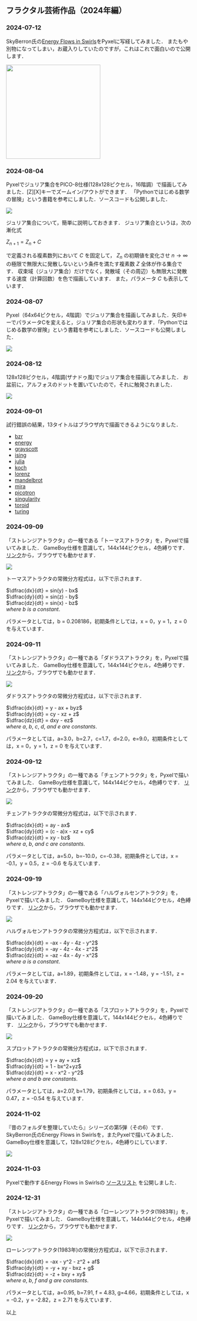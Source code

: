 ## フラクタル芸術作品（2024年編）

### 2024-07-12

SkyBerron氏の[Energy Flows in Swirls](https://twitter.com/SkyBerron/status/1582370900980080641)をPyxelに写経してみました．
またもや別物になってしまい，お蔵入りしていたのですが，これはこれで面白いので公開します． 

<img src="https://github.com/jay-kumogata/FractalArts/blob/main/pyxel/energy/screenshots/energy01.gif" width=256 />

### 2024-08-04

Pyxelでジュリア集合をPICO-8仕様(128x128ピクセル，16階調）で描画してみました．[Z][X]キーでズームイン/アウトができます．
「Pythonではじめる数学の冒険」という書籍を参考にしました．ソースコードも公開しました．

![](https://github.com/jay-kumogata/FractalArts/blob/main/pyxel/julia/screenshots/julia01.gif)

ジュリア集合について，簡単に説明しておきます．
ジュリア集合というは，次の漸化式

$Z_{n+1} = Z_{n} + C$

で定義される複素数列において $C$ を固定して， $Z_{n}$ の初期値を変化させ $n → ∞$ の極限で無限大に発散しないという条件を満たす複素数 $Z$ 全体が作る集合です．
収束域（ジュリア集合）だけでなく，発散域（その周辺）も無限大に発散する速度（計算回数）を色で描画しています．
また，パラメータ $C$ も表示しています．

### 2024-08-07

Pyxel（64x64ピクセル，4階調）でジュリア集合を描画してみました．矢印キーでパラメータCを変えると，ジュリア集合の形状も変わります．「Pythonではじめる数学の冒険」という書籍を参考にしました．ソースコードも公開しました．

![](https://github.com/jay-kumogata/FractalArts/blob/main/pyxel/julia/screenshots/julia02.gif)

### 2024-08-12

128x128ピクセル，4階調(ザナドゥ風)でジュリア集合を描画してみました．
お盆前に，アルフォスのドットを置いていたので，それに触発されました．

![](https://github.com/jay-kumogata/FractalArts/blob/main/pyxel/julia/screenshots/julia03.gif)

### 2024-09-01

試行錯誤の結果，13タイトルはブラウザ内で描画できるようになりました．

- [bzr](https://kitao.github.io/pyxel/wasm/launcher/?run=jay-kumogata.FractalArts.pyxel.bzr.bzr&packages=numpy)
- [energy](https://kitao.github.io/pyxel/wasm/launcher/?run=jay-kumogata.FractalArts.pyxel.energy.energy&packages=numpy)
- [grayscott](https://kitao.github.io/pyxel/wasm/launcher/?run=jay-kumogata.FractalArts.pyxel.grayscott.grayscott&packages=numpy)
- [ising](https://kitao.github.io/pyxel/wasm/launcher/?run=jay-kumogata.FractalArts.pyxel.ising.ising&packages=numpy)
- [julia](https://kitao.github.io/pyxel/wasm/launcher/?run=jay-kumogata.FractalArts.pyxel.julia.julia&packages=numpy)
- [koch](https://kitao.github.io/pyxel/wasm/launcher/?run=jay-kumogata.FractalArts.pyxel.koch.koch&packages=numpy)
- [lorenz](https://kitao.github.io/pyxel/wasm/launcher/?run=jay-kumogata.FractalArts.pyxel.lorenz.lorenz&packages=numpy)
- [mandelbrot](https://kitao.github.io/pyxel/wasm/launcher/?run=jay-kumogata.FractalArts.pyxel.mandelbrot.mandelbrot&packages=numpy)
- [mira](https://kitao.github.io/pyxel/wasm/launcher/?run=jay-kumogata.FractalArts.pyxel.mira.mira&packages=numpy)
- [picotron](https://kitao.github.io/pyxel/wasm/launcher/?run=jay-kumogata.FractalArts.pyxel.picotron.picotron&packages=numpy)
- [singularity](https://kitao.github.io/pyxel/wasm/launcher/?run=jay-kumogata.FractalArts.pyxel.singularity.singularity&packages=numpy)
- [toroid](https://kitao.github.io/pyxel/wasm/launcher/?run=jay-kumogata.FractalArts.pyxel.toroid.toroid&packages=numpy)
- [turing](https://kitao.github.io/pyxel/wasm/launcher/?run=jay-kumogata.FractalArts.pyxel.turing.turing&packages=numpy)

### 2024-09-09

「ストレンジアトラクタ」の一種である「トーマスアトラクタ」を，Pyxelで描いてみました．
GameBoy仕様を意識して，144x144ピクセル，4色縛りです．
[リンク](https://kitao.github.io/pyxel/wasm/launcher/?run=jay-kumogata.FractalArts.pyxel.thomas.thomas)から，ブラウザでも動かせます．

![](https://github.com/jay-kumogata/FractalArts/blob/main/pyxel/thomas/screenshots/thomas01.gif)

トーマスアトラクタの常微分方程式は，以下で示されます．

$\dfrac{dx}{dt} = sin(y) - bx$<br>
$\dfrac{dy}{dt} = sin(z) - by$<br>
$\dfrac{dz}{dt} = sin(x) - bz$<br>
$where \ b \ is \ a \ constant.$<br>

パラメータとしては，b = 0.208186，初期条件としては，x = 0，y = 1，z = 0 を与えています．

### 2024-09-11

「ストレンジアトラクタ」の一種である「ダドラスアトラクタ」を，Pyxelで描いてみました．
GameBoy仕様を意識して，144x144ピクセル，4色縛りです．
[リンク](https://kitao.github.io/pyxel/wasm/launcher/?run=jay-kumogata.FractalArts.pyxel.dadras.dadras)から，ブラウザでも動かせます．

![](https://github.com/jay-kumogata/FractalArts/blob/main/pyxel/dadras/screenshots/dadras01.gif)

ダドラスアトラクタの常微分方程式は，以下で示されます．

$\dfrac{dx}{dt} = y - ax + byz$<br>
$\dfrac{dy}{dt} = cy - xz + z$<br>
$\dfrac{dz}{dt} = dxy - ez$<br>
$where \ a, \ b, \ c, \ d, \ and \ e \ are \ constants.$<br>

パラメータとしては，a=3.0，b=2.7，c=1.7，d=2.0，e=9.0，初期条件としては，x = 0，y = 1，z = 0 を与えています．

### 2024-09-12

「ストレンジアトラクタ」の一種である「チェンアトラクタ」を，Pyxelで描いてみました．
GameBoy仕様を意識して，144x144ピクセル，4色縛りです．
[リンク](https://kitao.github.io/pyxel/wasm/launcher/?run=jay-kumogata.FractalArts.pyxel.chen.chen)から，ブラウザでも動かせます．

![](https://github.com/jay-kumogata/FractalArts/blob/main/pyxel/chen/screenshots/chen01.gif)

チェンアトラクタの常微分方程式は，以下で示されます．

$\dfrac{dx}{dt} = ay - ax$<br>
$\dfrac{dy}{dt} = (c - a)x - xz + cy$<br>
$\dfrac{dz}{dt} = xy - bz$<br>
$where \ a, \ b, \ and \ c \ are \ constants.$<br>

パラメータとしては，a=5.0，b=-10.0，c=-0.38，初期条件としては，x = -0.1，y = 0.5，z = -0.6 を与えています．

### 2024-09-19

「ストレンジアトラクタ」の一種である「ハルヴォルセンアトラクタ」を，Pyxelで描いてみました．
GameBoy仕様を意識して，144x144ピクセル，4色縛りです．
[リンク](https://kitao.github.io/pyxel/wasm/launcher/?run=jay-kumogata.FractalArts.pyxel.halvorsen.halvorsen)から，ブラウザでも動かせます．

![](https://github.com/jay-kumogata/FractalArts/blob/main/pyxel/halvorsen/screenshots/halvorsen01.gif)

ハルヴォルセンアトラクタの常微分方程式は，以下で示されます．

$\dfrac{dx}{dt} = -ax - 4y - 4z - y^2$<br>
$\dfrac{dy}{dt} = -ay - 4z - 4x - z^2$<br>
$\dfrac{dz}{dt} = -az - 4x - 4y - x^2$<br>
$where \ a \ is \ a \ constant.$<br>

パラメータとしては，a=1.89，初期条件としては，x = -1.48，y = -1.51，z = 2.04 を与えています．

### 2024-09-20

「ストレンジアトラクタ」の一種である「スプロットアトラクタ」を，Pyxelで描いてみました．
GameBoy仕様を意識して，144x144ピクセル，4色縛りです．
[リンク](https://kitao.github.io/pyxel/wasm/launcher/?run=jay-kumogata.FractalArts.pyxel.sprott.sprott)から，ブラウザでも動かせます．

![](https://github.com/jay-kumogata/FractalArts/blob/main/pyxel/sprott/screenshots/sprott01.gif)

スプロットアトラクタの常微分方程式は，以下で示されます．

$\dfrac{dx}{dt} = y + ay + xz$<br>
$\dfrac{dy}{dt} = 1 - bx^2+yz$<br>
$\dfrac{dz}{dt} = x - x^2 - y^2$<br>
$where \ a \ and \ b \ are \ constants.$<br>

パラメータとしては，a=2.07, b=1.79，初期条件としては，x = 0.63，y = 0.47，z = -0.54 を与えています．

### 2024-11-02

『昔のフォルダを整理していたら』シリーズの第5弾（その6）です．
SkyBerron氏のEnergy Flows in Swirlsを，またPyxelで描いてみました．
GameBoy仕様を意識して，128x128ピクセル，4色縛りにしています．

![](https://github.com/jay-kumogata/FractalArts/blob/main/pyxel/energy/screenshots/energy03.gif)

### 2024-11-03

Pyxelで動作するEnergy Flows in Swirlsの
[ソースリスト](https://github.com/jay-kumogata/FractalArts/tree/main/pyxel/energy)
を公開しました．

### 2024-12-31

「ストレンジアトラクタ」の一種である「ローレンツアトラクタ(1983年)」を，Pyxelで描いてみました．
GameBoy仕様を意識して，144x144ピクセル，4色縛りです．
[リンク](https://kitao.github.io/pyxel/wasm/launcher/?run=jay-kumogata.FractalArts.pyxel.lorenz83.lorenz83)から，ブラウザでも動かせます．

![](https://github.com/jay-kumogata/FractalArts/blob/main/pyxel/lorenz83/screenshots/lorenz8301.gif)

ローレンツアトラクタ(1983年)の常微分方程式は，以下で示されます．

$\dfrac{dx}{dt} = -ax - y^2 - z^2 + af$<br>
$\dfrac{dy}{dt} = -y + xy - bxz + g$<br>
$\dfrac{dz}{dt} = -z + bxy + xy$<br>
$where \ a, \ b, \ f \ and \ g \ are \ constants.$<br>

パラメータとしては，a=0.95, b=7.91, f = 4.83, g=4.66，初期条件としては，x = -0.2，y = -2.82，z = 2.71 を与えています．

以上

